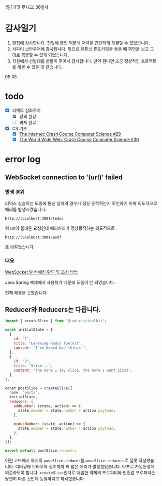 1일1커밋 무사고: 36일차

# 감사일기

1. 빵집에 감사합니다. 집앞에 빵집 덕분에 저녁을 간단하게 해결할 수 있었습니다.
2. 사파리 브라우저에 감사합니다. 앞으로 유튜브 튜토리얼을 들을 때 화면을 보고 그대로 복붙할 수 있게 되었습니다.
3. 학원에서 선발대를 만들어 주어서 감사합니다. 만약 된다면 조금 정상적인 프로젝트를 해볼 수 있을 것 같습니다.

05:08

# todo

- [x] 리액트 심화주차
  - [x] 강의 완강
  - [ ] 과제 완료
- [x] CS 기초
  - [x] [The Internet: Crash Course Computer Science #29](https://www.youtube.com/watch?v=AEaKrq3SpW8)
  - [x] [The World Wide Web: Crash Course Computer Science #30](https://www.youtube.com/watch?v=guvsH5OFizE)

# error log

## WebSocket connection to '(url)' failed

### 발생 경위

리덕스 실습하는 도중에 통신 실패의 경우가 정상 동작하는지 확인하기 위해 의도적으로 에러를 발생시켰습니다.

```url
http://localhost:3001/todos
```

위 url이 올바른 요청인데 에러처리가 정상동작하는 의도적으로

```url
http://localhost:3001/asdf
```

로 바꾸었습니다.

### 대응

[WebSocket 발생 에러 확인 및 조치 방법](https://hyeon-jinhyeok.tistory.com/38)

Java Spring 예제에서 사용했기 때문에 도움이 안 되었습니다.

현재 해결을 못했습니다.

## Reducer와 Reducers는 다릅니다.

```js
import { createSlice } from "@reduxjs/toolkit";

const initialState = [
  {
    id: "1",
    title: "Learning Redux Toolkit",
    content: "I've heard bad things.",
  },
  {
    id: "2",
    title: "Slice...",
    content: "The more I say slice, the more I want pizza",
  },
];

const postSlice = createSlice({
  name: "posts",
  initialState,
  reducers: {
    addNumber: (state, action) => {
      state.number = state.number + action.payload;
    },

    minusNumber: (state, action) => {
      state.number = state.number - action.payload;
    },
  },
});

export default postSlice.reducer;
```

이런 코드에서 마지막 `postSlice.reducer`를 `postSlice.reducers`로 잘못 작성했습니다. 디버깅에 브라우저 정지까지 꽤 많은 에러가 발생했었습니다. 아프로 자동완성에 의존하도록 합니다. `createSlice`인자로 대입한 객체의 프로퍼티와 반환값 프로퍼티는 당연히 다른 것인데 동일하다고 착각했습니다.
